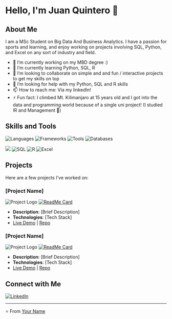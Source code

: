 # Hello, I'm Juan Quintero 👋

## About Me
I am a MSc Student on Big Data And Business Analytics. I have a passion for sports and learning, and enjoy working on projects involving SQL, Python, and Excel on any sort of industry and field.

- 🔭 I’m currently working on my MBD degree :)
- 🌱 I’m currently learning Python, SQL, R
- 👯 I’m looking to collaborate on simple and and fun / interactive projects to get my skills on top
- 🤔 I’m looking for help with my Python, SQL and R skills
- 📫 How to reach me: Via my linkedIn!
- ⚡ Fun fact: I climbed Mt. Kilimanjaro at 15 years old and I got into the data and programming world because of a single uni project! (I studied IR and Management 🤧)

## Skills and Tools
![Languages](https://img.shields.io/badge/Languages-Python,_SQl,_R,_Excel-blue?style=flat-square&logo=code)
![Frameworks](https://img.shields.io/badge/Frameworks-%23YourFrameworks-brightgreen?style=flat-square&logo=framework)
![Tools](https://img.shields.io/badge/Tools-Python,_SQl,_R,_Excel-orange?style=flat-square&logo=tools)
![Databases](https://img.shields.io/badge/Databases-DBeaver-red?style=flat-square&logo=database)

<p align="left">
  <img src="https://img.icons8.com/color/48/000000/python.png"/>
  <img src="https://img.shields.io/badge/SQL-4479A1?style=for-the-badge&logo=sql&logoColor=white" alt="SQL"/>
  <img src="https://img.shields.io/badge/R-276DC3?style=for-the-badge&logo=r&logoColor=white" alt="R"/>
  <img src="https://img.shields.io/badge/Excel-217346?style=for-the-badge&logo=microsoft-excel&logoColor=white" alt="Excel"/>
</p>

## Projects
Here are a few projects I've worked on:

### [Project Name]
![Project Logo](ProjectLogoURL)
[![ReadMe Card](https://github-readme-stats.vercel.app/api/pin/?username=YourUsername&repo=ProjectName&theme=radical)](https://github.com/YourUsername/ProjectName)
- **Description**: [Brief Description]
- **Technologies**: [Tech Stack]
- [Live Demo](LiveDemoURL) | [Repo](https://github.com/YourUsername/ProjectName)

### [Project Name]
![Project Logo](ProjectLogoURL)
[![ReadMe Card](https://github-readme-stats.vercel.app/api/pin/?username=YourUsername&repo=ProjectName&theme=radical)](https://github.com/YourUsername/ProjectName)
- **Description**: [Brief Description]
- **Technologies**: [Tech Stack]
- [Live Demo](LiveDemoURL) | [Repo](https://github.com/YourUsername/ProjectName)

## Connect with Me
<p align="left">
  <a href="www.linkedin.com/in/juanquinterohdez">
    <img src="https://img.shields.io/badge/LinkedIn-%230077B5.svg?style=for-the-badge&logo=linkedin&logoColor=white" alt="LinkedIn"/>
  </a>
</p>

---
⭐️ From [Your Name](https://github.com/YourUsername)


